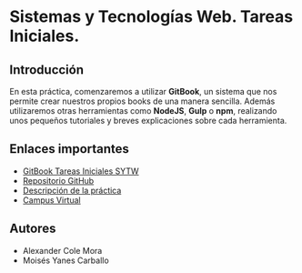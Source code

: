 # Sistemas y Tecnologías Web. Tareas Iniciales.

## Introducción

En esta práctica, comenzaremos a utilizar **GitBook**, un sistema que nos permite crear nuestros propios books de una manera sencilla. Además utilizaremos otras herramientas como **NodeJS**, **Gulp** o **npm**, realizando unos pequeños tutoriales y breves explicaciones sobre cada herramienta.

## Enlaces importantes
* [GitBook Tareas Iniciales SYTW](https://ull-esit-sytw-1617.github.io/tareas-iniciales-alex-moi/)
*  [Repositorio GitHub](https://github.com/ULL-ESIT-SYTW-1617/tareas-iniciales-alex-moi)
*  [Descripción de la práctica](https://crguezl.github.io/ull-esit-1617/practicas/practicagitbook.html)
*  [Campus Virtual](https://campusvirtual.ull.es/1617/course/view.php?id=1175)

## Autores

* Alexander Cole Mora 
* Moisés Yanes Carballo




